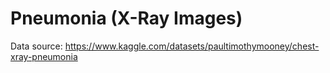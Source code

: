 # Pneumonia (X-Ray Images)

Data source: https://www.kaggle.com/datasets/paultimothymooney/chest-xray-pneumonia